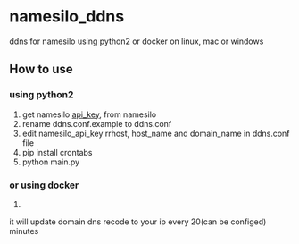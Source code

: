 # namesilo_ddns
ddns for namesilo using python2 or docker on linux, mac or windows

## How to use
### using python2
1. get namesilo [api_key](https://www.namesilo.com/account_api.php), from namesilo
2. rename ddns.conf.example to ddns.conf
3. edit namesilo_api_key rrhost, host_name and domain_name in ddns.conf file
4. pip install crontabs
5. python main.py

### or using docker
1. 

it will update domain dns recode to your ip every 20(can be configed) minutes
